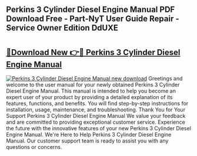 ## Perkins 3 Cylinder Diesel Engine Manual PDF Download Free - Part-NyT User Guide Repair - Service Owner Edition DdUXE

# <h2><a href="http://cf24604.oget.top/?id=Perkins+3+Cylinder+Diesel+Engine+Manual">🔗Download New 👉🔴 Perkins 3 Cylinder Diesel Engine Manual</a></h2>

[![Perkins 3 Cylinder Diesel Engine Manual new download](https://i.imgur.com/5g1atiW.png)](http://cf24604.oget.top/?id=Perkins+3+Cylinder+Diesel+Engine+Manual)
Greetings and welcome to the user manual for your newly obtained Perkins 3 Cylinder Diesel Engine Manual. This manual is intended to help you become an expert user of your product by providing a detailed explanation of its features, functions, and benefits. You will find step-by-step instructions for installation, usage, maintenance, and troubleshooting. Thank You for Your Support Perkins 3 Cylinder Diesel Engine Manual We value your feedback and are committed to providing exceptional customer service. Experience the future with the innovative features of your new Perkins 3 Cylinder Diesel Engine Manual. We're Here to Help Perkins 3 Cylinder Diesel Engine Manual. Our customer support team is ready to assist you with any questions or concerns.
